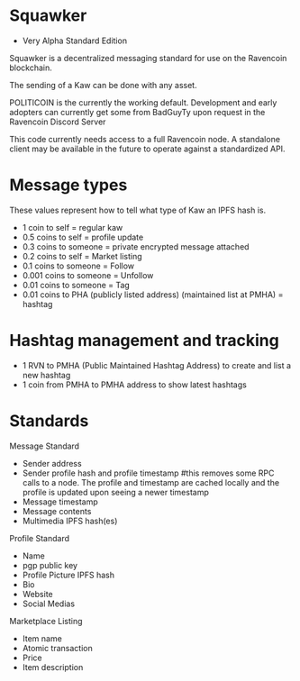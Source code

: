 # Squawker 
- Very Alpha Standard Edition

 Squawker is a decentralized messaging standard for use on the Ravencoin blockchain. 

 The sending of a Kaw can be done with any asset. 

 POLITICOIN is the currently the working default. Development and early adopters can currently get some from BadGuyTy upon request in the Ravencoin Discord Server

 This code currently needs access to a full Ravencoin node. A standalone client may be available in the future to operate against a standardized API.

# Message types
These values represent how to tell what type of Kaw an IPFS hash is.

- 1 coin to self = regular kaw
- 0.5 coins to self = profile update
- 0.3 coins to someone = private encrypted message attached
- 0.2 coins to self = Market listing
- 0.1 coins to someone = Follow
- 0.001 coins to someone = Unfollow
- 0.01 coins to someone = Tag
- 0.01 coins to PHA (publicly listed address) (maintained list at PMHA) = hashtag

# Hashtag management and tracking
- 1 RVN to PMHA (Public Maintained Hashtag Address) to create and list a new hashtag
- 1 coin from PMHA to PMHA address to show latest hashtags
    
# Standards
Message Standard

- Sender address
- Sender profile hash and profile timestamp #this removes some RPC calls to a node. 
The profile and timestamp are cached locally and the profile is updated upon seeing a newer timestamp
- Message timestamp
- Message contents
- Multimedia IPFS hash(es)

Profile Standard
- Name
- pgp public key
- Profile Picture IPFS hash
- Bio
- Website
- Social Medias

Marketplace Listing
- Item name
- Atomic transaction 
- Price
- Item description


